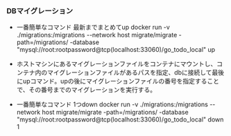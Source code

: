 ### DBマイグレーション

- 一番簡単なコマンド 最新までまとめてup
docker run -v ./migrations:/migrations --network host migrate/migrate -path=/migrations/ -database "mysql://root:rootpassword@tcp(localhost:33060)/go_todo_local" up


- ホストマシンにあるマイグレーションファイルをコンテナにマウントし、コンテナ内のマイグレーションファイルがあるパスを指定、dbに接続して最後にupコマンド。upの後にマイグレーションファイルの番号を指定することで、その番号までのマイグレーションを実行する。


- 一番簡単なコマンド 1つdown
docker run -v ./migrations:/migrations --network host migrate/migrate -path=/migrations/ -database "mysql://root:rootpassword@tcp(localhost:33060)/go_todo_local" down 1
